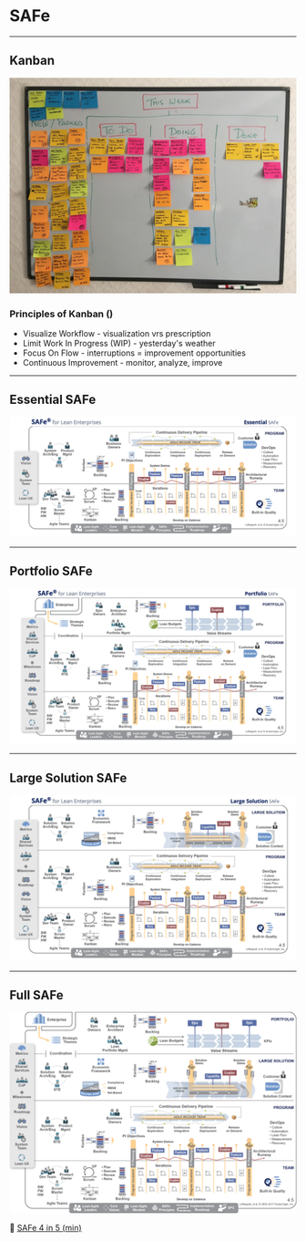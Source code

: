 # SAFe

---
## Kanban

![Kanban](/images/2018/11/kanban.png)

### Principles of Kanban ()

- Visualize Workflow - visualization vrs prescription
- Limit Work In Progress (WIP) - yesterday's weather
- Focus On Flow - interruptions = improvement opportunities
- Continuous Improvement - monitor, analyze, improve

---
## Essential SAFe

![Essential SAFe](/images/2018/11/essential-safe.png)

---
## Portfolio SAFe

![Portfolio SAFe](/images/2018/11/portfolio-safe.png)

---
## Large Solution SAFe

![Large Solution SAFe](/images/2018/11/large-solution-safe.png)

---
## Full SAFe

![SAFe 4.5](/images/2018/11/safe-4-5.png)

:movie_camera: [SAFe 4 in 5 (min)](https://www.youtube.com/watch?annotation_id=annotation_2350167435&feature=iv&src_vid=WZzeNQm7L0w&v=tmJ_mJw8xec)
